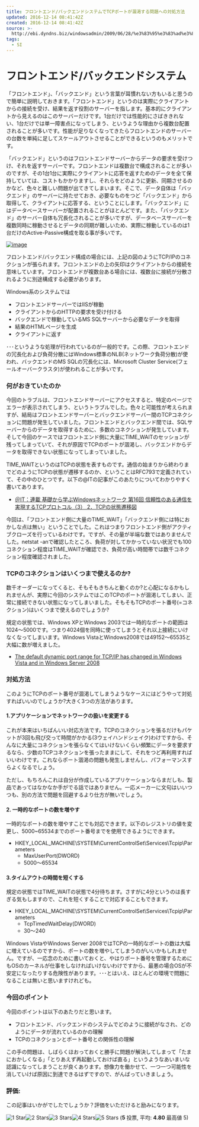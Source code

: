 ```yaml
---
title: フロントエンド/バックエンドシステムでTCPポートが涸渇する問題への対処方法
updated: 2016-12-14 08:41:42Z
created: 2016-12-14 08:41:42Z
source: >-
  http://ebi.dyndns.biz/windowsadmin/2009/06/28/%e3%83%95%e3%83%ad%e3%83%b3%e3%83%88%e3%82%a8%e3%83%b3%e3%83%89%e3%83%90%e3%83%83%e3%82%af%e3%82%a8%e3%83%b3%e3%83%89%e3%82%b7%e3%82%b9%e3%83%86%e3%83%a0%e3%81%a7tcp%e3%83%9d%e3%83%bc%e3%83%88/
tags:
  - SI
---
```


# フロントエンド/バックエンドシステム

「フロントエンド」、「バックエンド」という言葉が耳慣れない方もいると思うので簡単に説明しておきます。「フロントエンド」というのは実際にクライアントからの接続を受け、結果を返す役割のサーバーを指します。基本的にクライアントから見えるのはこのサーバーだけです。1台だけでは性能的にさばききれない、1台だけでは単一障害点になってしまう、というような理由から複数台配置されることが多いです。性能が足りなくなってきたらフロントエンドのサーバーの台数を単純に足してスケールアウトさせることができるというのもメリットです。

「バックエンド」というのはフロントエンドサーバーからデータの要求を受けつけ、それを返すサーバーです。フロントエンドは複数台で構成されることが多いのですが、その1台1台に実際にクライアントに応答を返すためのデータを全て保持していては、コストもかかりますし、それらをどのように更新、同期させるのかなど、色々と難しい問題が出てきてしまいます。そこで、データ自体は「バックエンド」のサーバーに持たせておき、必要なものをつど「バックエンド」から取得して、クライアントに応答する、ということにします。「バックエンド」にはデータベースサーバーが配置されることがほとんどです。また、「バックエンド」のサーバー自体も冗長化されることが多いですが、データベースサーバーを複数同時に稼動させるとデータの同期が難しいため、実際に稼動しているのは1台だけのActive-Passive構成を取る事が多いです。

[![image](../_resources/image_thumb.gif)](http://i2.wp.com/ebi.dyndns.biz/pictures/TCP_1450E/image.gif)

フロントエンド/バックエンド構成の場合には、上記の図のようにTCP/IPのコネクションが張られます。フロントエンドの上の矢印はクライアントからの接続を意味しています。フロントエンドが複数台ある場合には、複数台に接続が分散されるように別途構成する必要があります。

Windows系のシステムでは

- フロントエンドサーバーではIISが稼動
- クライアントからのHTTPの要求を受け付ける
- バックエンドで稼動しているMS SQLサーバーから必要なデータを取得
- 結果のHTMLページを生成
- クライアントに返す

･･･というような処理が行われているのが一般的です。この際、フロントエンドの冗長化および負荷分散にはWindows標準のNLB(ネットワーク負荷分散)が使われ、バックエンドのMS SQLの冗長化には、Microsoft Cluster Service(フェールオーバークラスタ)が使われることが多いです。

### 何がおきていたのか

今回のトラブルは、フロントエンドサーバーにアクセスすると、特定のページでエラーが表示されてしまう、というトラブルでした。色々と可能性が考えられますが、結局はフロントエンドサーバーとバックエンドサーバー間のTCPコネクションに問題が発生していました。フロントエンドとバックエンド間では、SQLサーバーからのデータを取得するために、多数のコネクションが発生しています。そして今回のケースではフロントエンド側に大量にTIME_WAITのセッションが残ってしまっていて、それが原因でTCPのポートが涸渇し、バックエンドからデータを取得できない状態になってしまっていました。

TIME_WAITというのはTCPの状態を表すものです。通信の始まりから終わりまでどのようにTCPの状態が遷移するのか、ということはRFC793で定義されていて、その中のひとつです。以下の@ITの記事がこのあたりについてわかりやすく書いてあります。

- [＠IT：連載 基礎から学ぶWindowsネットワーク 第16回 信頼性のある通信を実現するTCPプロトコル（3） 2．TCPの状態遷移図](http://www.atmarkit.co.jp/fwin2k/network/baswinlan016/baswinlan016_03.html)

今回は、「フロントエンド側に大量のTIME_WAIT」「バックエンド側には特におかしな点は無い」ということでした。これはつまりフロントエンド側がアクティブクローズを行っているわけです。ですが、その量が半端な数ではありませんでした。netstat -anで確認したところ、負荷が対してかかっていない状況でも100コネクション程度はTIME_WAITが確認でき、負荷が高い時間帯では数千コネクション程度確認されました。

### TCPのコネクションはいくつまで使えるのか?

数千オーダーになってくると、そもそもきちんと動くのか?と心配になるかもしれませんが、実際に今回のシステムではこのTCPのポートが涸渇してしまい、正常に接続できない状態になってしまいました。そもそもTCPのポート番号(=コネクション)はいくつまで使えるのでしょうか?

規定の状態では、Windows XPとWindows 2003では一時的なポートの範囲は1024～5000です。つまり4024個を同時に使ってしまうとそれ以上接続にいけなくなってしまいます。Windows VistaとWindows2008では49152～65535と大幅に数が増えました。

- [The default dynamic port range for TCP/IP has changed in Windows Vista and in Windows Server 2008](http://support.microsoft.com/?scid=kb%3Ben-us%3B929851&x=10&y=14)

### 対処方法

このようにTCPのポート番号が涸渇してしまうようなケースにはどうやって対処すればいいのでしょうか?大きく3つの方法があります。

#### 1.アプリケーションでネットワークの扱いを変更する

これが本来はいちばんいい対応方法です。TCPのコネクションを張るだけもパケットが3回も飛び交って時間がかかる(3ウェイハンドシェイク)わけですから、そんなに大量にコネクションを張らなくてはいけないくらい頻繁にデータを要求するなら、少数のTCPコネクションを張ったままにして、それをつど再利用すればいいわけです。これならポート涸渇の問題も発生しませんし、パフォーマンスすらよくなるでしょう。

ただし、もちろんこれは自分が作成しているアプリケーションならまだしも、製品であってはなかなか手がでる話ではありません。一応メーカーに文句はいいつつも、別の方法で問題を回避するより仕方が無いでしょう。

#### 2. 一時的なポートの数を増やす

一時的なポートの数を増やすことでも対応できます。以下のレジストリの値を変更し、5000~65534までのポート番号までを使用できるようにできます。

- HKEY_LOCAL_MACHINE\\SYSTEM\\CurrentControlSet\\Services\\Tcpip\\Parameters
    - MaxUserPort(DWORD)
    - 5000～65534

#### 3.タイムアウトの時間を短くする

規定の状態ではTIME_WAITの状態で4分待ちます。さすがに4分というのは長すぎる気もしますので、これを短くすることで対応することもできます。

- HKEY_LOCAL_MACHINE\\SYSTEM\\CurrentControlSet\\Services\\Tcpip\\Parameters
    - TcpTimedWaitDelay(DWORD)
    - 30～240

Windows VistaやWindows Server 2008ではTCPの一時的なポートの数は大幅に増えているのですから、ポートの数を増やしてしまうのがいいかもしれません。ですが、一応念のために書いておくと、やはりポート番号を管理するためにもOSのカーネルが仕事をしなければいけないわけですから、最悪の場合OSが不安定になったりする危険性があります。･･･とはいえ、ほとんどの環境で問題になることは無いと思いますけれども。

### 今回のポイント

今回のポイントは以下のあたりだと思います。

- フロントエンド、バックエンドのシステムでどのように接続がなされ、どのようにデータが流れているのかの理解
- TCPのコネクションとポート番号との関係性の理解

この手の問題は、しばらくほおっておくと勝手に問題が解決してしまって「たまにおかしくなる」「とりあえず再起動しておけば直る」というようなあいまいな認識になってしまうことが良くあります。想像力を働かせて、一つ一つ可能性を消していけば原因に到達できるはずですので、がんばっていきましょう。

### 評価:

この記事はいかがでしたでしょうか？評価をいただけると励みになります。

![1 Star](../_resources/rating_on.gif)![2 Stars](../_resources/rating_on.gif)![3 Stars](../_resources/rating_on.gif)![4 Stars](../_resources/rating_on.gif)![5 Stars](../_resources/rating_half.gif) (**5** 投票, 平均: **4.80** 最高値 5)